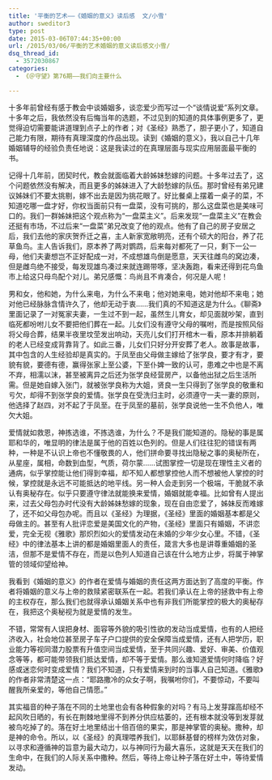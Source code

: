 ```yaml
---
title: '平衡的艺术——《婚姻的意义》读后感  文/小雪'
author: sweditor3
type: post
date: 2015-03-06T07:44:35+00:00
url: /2015/03/06/平衡的艺术婚姻的意义读后感文小雪/
dsq_thread_id:
  - 3572030867
categories:
  - 《＠守望》第76期——我们向主要什么

---
```

十多年前曾经有感于教会中谈婚姻多，谈恋爱少而写过一个“谈情说爱”系列文章。十多年之后，我依然没有后悔当年的选题，不过见到的知道的具体事例更多了，更觉得迫切需要能讲道理到点子上的作者；对《圣经》熟悉了，胆子更小了，知道自己能力有限，期待有真理深度的作品出现。读到《婚姻的意义》，我以自己十几年婚姻辅导的经验负责任地说：这是我读过的在真理层面与现实应用层面最平衡的书。

记得十几年前，团契时代，教会就面临着大龄姊妹愁嫁的问题。十多年过去了，这个问题依然没有解决，而且更多的姊妹进入了大龄愁嫁的队伍。那时曾经有弟兄建议姊妹们不要太挑剔，嫁不出去是因为挑花眼了。好比餐桌上摆着一桌子的菜，不知道吃哪一盘才好，你权当面前只有一盘菜，没有可挑的，那么这盘菜也是美味可口的。我们一群姊妹把这个观点称为“一盘菜主义”。后来发现“一盘菜主义”在教会还挺有市场，不过后来“一盘菜”弟兄改变了他的观点。他有了自己的房子安居之后，我们去他的家庆贺乔迁之喜，主人新家宽敞明亮，还有个硕大的阳台，养了花草鱼鸟。主人告诉我们，原本养了两对鹦鹉，后来每对都死了一只，剩下一公一母，他们夫妻想岂不正好配成一对，不成想雄鸟倒是愿意，天天往雌鸟的窝边凑，但是雌鸟绝不接受，每发现雄鸟凑过来就连踢带啄，坚决轰跑，看来还得到花鸟鱼市上给这只母鸟配个对儿。弟兄感慨：鸟尚且不肯凑合，何况是人呢！

男和女，他和她，为什么来电，为什么不来电；他对她来电，她对他却不来电；她对他已经脉脉含情许久了，他却无动于衷……我们真的不知道这是为什么。《聊斋》里面记录了一对冤家夫妻，一生过不到一起，虽然生儿育女，却见面就吵架，直到临死都吩咐儿女不要把他们葬在一起。儿女们没有遵守父母的嘱咐，而是按照风俗将父母合葬，结果半夜里坟茔发出响动，天亮儿女们打开棺木一看，原本并排躺着的老人已经变成背靠背了。如此三番，儿女们只好分开安葬了老人。故事是故事，其中包含的人生经验却是真实的。于凤至由父母做主嫁给了张学良，要才有才，要貌有貌，要德有德，赢得张家上至公婆，下至仆婢一致的认可，患难之中也是不离不弃，相濡以沫，甚至被离异之后还为张学良经营房产，以备他出狱之后生活所需。但是她自嫁入张门，就被张学良称为大姐，贤良一生只得到了张学良的敬重和亏欠，却得不到张学良的爱情。张学良在受洗归主时，必须遵守一夫一妻的原则，他选择了赵四，对不起了于凤至。在于凤至的墓前，张学良说他一生不负他人，唯欠大姐。

爱情就如救恩，神拣选谁，不拣选谁，为什么？不是我们能知道的。隐秘的事是属耶和华的，唯显明的律法是属于他的百姓以色列的。但是人们往往犯的错误有两种，一种是不认识上帝也不懂敬畏的人，他们拼命要寻找出隐秘之事的奥秘所在，从星座，属相，命数到血型，气质，荷尔蒙……试图掌控一切是现在理性主义者的通病，似乎掌控能让他们得到幸福，却不知人都想掌控他人而不想被他人掌控的时候，掌控就是永远不可能抵达的地平线。另一种人会走到另一个极端，干脆就不承认有奥秘存在。似乎只要遵守律法就能换来爱情，婚姻就能幸福。比如曾有人提出来，过去父母包办时代没有大龄姊妹愁嫁的现象，现在自由恋爱了，姊妹反而难嫁了，还不如父母包办呢。而且以《圣经》为理据，《圣经》里面的婚姻基本都是父母做主的。甚至有人批评恋爱是美国文化的产物，《圣经》里面只有婚姻，不讲恋爱，完全无视《雅歌》那炽烈如火的爱情发动在未婚的少年少女心里。不错，《圣经》中的律法基本上讲的都是婚姻里面人的责任，箴言大多也是讲尊重婚姻的圣洁，但那不是爱情不存在，而是以色列人知道自己该在什么地方止步，将属于神掌管的领域仰望给神。

我看到《婚姻的意义》的作者在爱情与婚姻的责任这两方面达到了高度的平衡。作者将婚姻的意义与上帝的救赎紧密联系在一起。若我们承认在上帝的拯救中有上帝的主权存在，那么我们也就得承认婚姻关系中也有非我们所能掌控的极大的奥秘存在，我把这个奥秘视为就是爱情的发生。

不错，常常有人误把身材、面容等外貌的吸引性欲的发动当成爱情，也有的人把经济收入，社会地位甚至房子车子户口提供的安全保障当成爱情，还有人把学历，职业能力等视同潜力股票有升值空间当成爱情，至于共同兴趣、爱好、审美、价值观念等等，都可能带领我们抵达爱情，却不等于爱情。那么谁知道爱情何时降临？好感或迷恋何时变成爱情？我们不知道，只有爱情来到时的当事人自己知道。《雅歌》的作者非常清楚这一点：“耶路撒冷的众女子啊，我嘱咐你们，不要惊动，不要叫醒我所亲爱的，等他自己情愿。”

其实福音的种子落在不同的土地里也会有各种假象的对吗？有马上发芽蹿高却经不起风吹日晒的，有长在荆棘地里得不到养分供应枯萎的，还有根本就没等到发芽就被鸟吃掉了的。落在好土地里结出十倍百倍的果实，那是神掌管的奥秘。撒种，却是神的命令。所以，以《圣经》的真理喂养我们，以耶稣基督的榜样为效仿对象，以寻求和遵循神的旨意为最大动力，以与神同行为最大喜乐，这就是天天在我们的生命中，在我们的人际关系中撒种。然后，等待上帝让种子落在好土中，等待爱情发动。